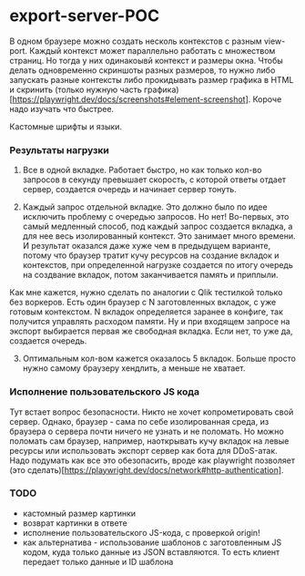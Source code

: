 # export-server-POC

В одном браузере можно создать несколь контекстов с разным view-port. Каждый контекст может параллельно работать
с множеством страниц. Но тогда у них одинакоывй контекст и размеры окна.
Чтобы делать одновременно скриншоты разных размеров, то нужно либо запускать разные контексты либо прокидывать размер графика в HTML
и скринить (только нужную часть графика)[https://playwright.dev/docs/screenshots#element-screenshot]. Короче надо изучать что быстрее.

Кастомные шрифты и языки.

### Результаты нагрузки

1. Все в одной вкладке. Работает быстро, но как только кол-во запросов в секунду превышает скорость, с которой ответы отдает сервер, создается очередь и начинает сервер тонуть.

2. Каждый запрос отдельной вкладке. Это должно было по идее исключить проблему с очередью запросов. Но нет! Во-первых, это самый медленный способ,
под каждый запрос создается вкладка, а для нее весь изолированный контекст. Это занимает много времени. И результат оказался даже хуже чем в предыдущем варианте,
потому что браузер тратит кучу ресурсов на создание вкладок и контекстов, при определенной нагрузке создается по итогу очередь на создвание вкладок, потом заканчивается
память и приплыли.

Как мне кажется, нужно сделать по аналогии с Qlik тестилкой только без воркеров. Есть один браузер с N заготовленных вкладок, с уже готовым контекстом.
N вкладок определяется заранее в конфиге, так получится управлять расходом памяти. Ну и при входящем запросе на экспорт выбирается первая же свободная вкладка. Если нет, то уже да, создается очередь.

3. Оптимальным кол-вом кажется оказалось 5 вкладок. Больше просто нужно самому браузеру хендлить, а меньше не хватает.

### Исполнение пользовательского JS кода

Тут встает вопрос безопасности. Никто не хочет копрометировать свой сервер.
Однако, браузер - сама по себе изолированная среда, из браузера о сервера почти ничего не узнать и не поломать. Но можно поломать сам браузер, например,
наоткрывать кучу вкладок на левые ресурсы или использовать экспорт сервер как бота для DDoS-атак. Надо подумать как все это обезопасить,
вроде как playwright позволяет (это сделать)[https://playwright.dev/docs/network#http-authentication].

### TODO
- кастомный размер картинки
- возврат картинки в ответе
- исполнение пользовательского JS-кода, с проверкой origin!
- как альтернатива - использование шаблонов с заготовленным JS кодом, куда только данные из JSON вставляются.
  То есть клиент передает только данные и ID шаблона